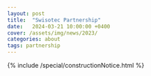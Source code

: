 ```yaml
---
layout: post
title:  "Swisotec Partnership"
date:   2024-03-21 10:00:00 +0400
cover: /assets/img/news/2023/
categories: about
tags: partnership
---
```


{% include /special/constructionNotice.html %}
